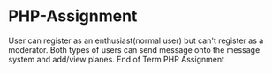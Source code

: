 # PHP-Assignment
User can register as an enthusiast(normal user) but can't register as a moderator.
Both types of users can send message onto the message system and add/view planes.
End of Term PHP Assignment
